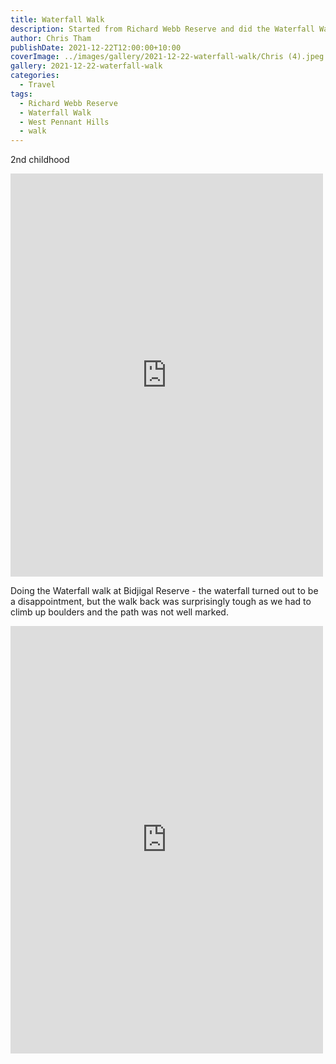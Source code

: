 ```yaml
---
title: Waterfall Walk
description: Started from Richard Webb Reserve and did the Waterfall Walk in West Pennant Hills
author: Chris Tham
publishDate: 2021-12-22T12:00:00+10:00
coverImage: ../images/gallery/2021-12-22-waterfall-walk/Chris (4).jpeg
gallery: 2021-12-22-waterfall-walk
categories:
  - Travel
tags:
  - Richard Webb Reserve
  - Waterfall Walk
  - West Pennant Hills
  - walk
---
```

2nd childhood

<iframe src="https://www.facebook.com/plugins/post.php?href=https%3A%2F%2Fwww.facebook.com%2Fchris1.tham%2Fposts%2Fpfbid0eS8iGJjYiqBcL38DFbNYLeLWWDLefEKVPbSXDHdXyy1SrVje5qSSRiGJLh4rQBkKl&show_text=true&width=500" width="500" height="645" style="border:none;overflow:hidden" scrolling="no" frameborder="0" allowfullscreen="true" allow="autoplay; clipboard-write; encrypted-media; picture-in-picture; web-share"></iframe>

Doing the Waterfall walk at Bidjigal Reserve - the waterfall turned out to be a disappointment, but the walk back was surprisingly tough as we had to climb up boulders and the path was not well marked.

<iframe src="https://www.facebook.com/plugins/post.php?href=https%3A%2F%2Fwww.facebook.com%2Fchris1.tham%2Fposts%2Fpfbid05MRRCsSE37DTKnB1bdPw3UdRqCZJyqJVWgpV7rqFZArDcp9K3YPGtpPAudANPQJMl&show_text=true&width=500" width="500" height="684" style="border:none;overflow:hidden" scrolling="no" frameborder="0" allowfullscreen="true" allow="autoplay; clipboard-write; encrypted-media; picture-in-picture; web-share"></iframe>
